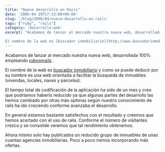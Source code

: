 ```yaml
---
title: "Nuevo desarrollo en Rails"
date: '2006-04-19T17:33:00+00:00'
slug: '/blog/2006/04/nuevo-desarrollo-en-rails'
tags: ["ruby", "rails"]
category: 'desarrollo-web'
excerpt: "Acabamos de lanzar al mercado nuestra nueva web, desarrollada 100% empleando [rubyonrails](http://www.rubyonrails.org) .

El nombre de la web es [buscador inmobiliario](http://www.buscadorinmobiliario...."
---
```

Acabamos de lanzar al mercado nuestra nueva web, desarrollada 100% empleando [rubyonrails](http://www.rubyonrails.org) .

El nombre de la web es [buscador inmobiliario](http://www.buscadorinmobiliario.es) y como se puede deducir por su nombre es una web orientada a facilitar la búsqueda de inmuebles (vivendas, locales, naves y parcelas).

El tiempo total de codificación de la aplicación ha sido de un mes y creo que podríamos haberlo reducido ya que algunas partes del desarrollo las hemos cambiado por otras más optimas según nuestro conocimiento de rails ha ido creciendo conforme avanzaba el desarrollo.

En general estamos bastante satisfechos con el resultado y creemos que hemos acertado con el uso de rails. Conforme el número de visitantes crezca y se consolide veremos que tal rendimiento obtenemos.

Ahora mismo solo hay publicados un reducido grupo de inmuebles de unas cuantas agencias inmobiliarias. Poco a poco iremos incorporando más ofertas.

